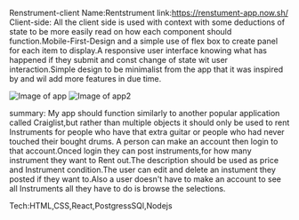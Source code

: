 Renstrument-client
Name:Rentstrument
link:https://renstument-app.now.sh/
Client-side:
All the client side is used with context with some deductions of state to be more easily read on how each component should function.Mobile-First-Design and a simple use of flex box to create panel for each item to display.A responsive user interface knowing what has happened if they submit and const change of state wit user interaction.Simple design to be minimalist from the app that it was inspired by and wil add more features in due time.

![Image of app](https://drive.google.com/file/d/19je9iMu2WdfnWNhY6ymWMr1WZ1kjaVlq/view)
![Image of app2](https://drive.google.com/file/d/1uGNI4OzFQqtY7y7A0EA4_M_mNoCGYftc/view)

summary:
My app should function similarly to another popular application called Craiglist,but rather than multiple objects it should only be used to rent Instruments for people who have that extra guitar or  people who had never touched their bought drums. 
A person can make an account then login to that account.Onced login they can post instruments,for how many instrument they want to Rent out.The description should be used as price and Instrument condition.The user can edit and delete an instument they posted if they want to.Also a user doesn't have to make an account to see all Instruments all they have to do is browse the selections.

Tech:HTML,CSS,React,PostgressSQl,Nodejs
